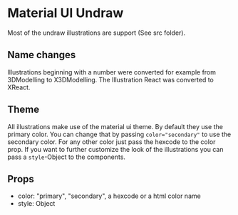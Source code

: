 # Material UI Undraw

Most of the undraw illustrations are support (See src folder).

## Name changes

Illustrations beginning with a number were converted for example from
3DModelling to X3DModelling. The Illustration React was converted to XReact.

## Theme

All illustrations make use of the material ui theme. By default they use the
primary color. You can change that by passing `color="secondary"` to use the
secondary color. For any other color just pass the hexcode to the color prop.
If you want to further customize the look of the illustrations you can pass a
`style`-Object to the components.

## Props

* color: "primary", "secondary", a hexcode or a html color name
* style: Object
